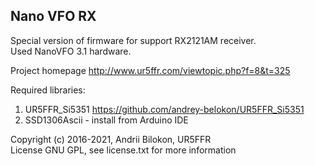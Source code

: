 <h2>Nano VFO RX</h2>

Special version of firmware for support RX2121AM receiver.<br>
Used NanoVFO 3.1 hardware.

Project homepage http://www.ur5ffr.com/viewtopic.php?f=8&t=325<br>

Required libraries:<br>
 1. UR5FFR_Si5351 https://github.com/andrey-belokon/UR5FFR_Si5351
 2. SSD1306Ascii - install from Arduino IDE

Copyright (c) 2016-2021, Andrii Bilokon, UR5FFR<br>
License GNU GPL, see license.txt for more information